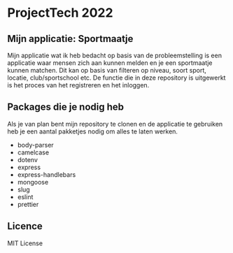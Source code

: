 # ProjectTech 2022
## Mijn applicatie: Sportmaatje
Mijn applicatie wat ik heb bedacht op basis van de probleemstelling is een applicatie waar mensen zich aan kunnen melden en je een sportmaatje kunnen matchen. Dit kan op basis van filteren op niveau, soort sport, locatie, club/sportschool etc. De functie die in deze repository is uitgewerkt is het proces van het registreren en het inloggen.

## Packages die je nodig heb
Als je van plan bent mijn repository te clonen en de applicatie te gebruiken heb je een aantal pakketjes nodig om alles te laten werken.

* body-parser
* camelcase
* dotenv
* express
* express-handlebars
* mongoose
* slug
* eslint
* prettier

## Licence
 MIT License
